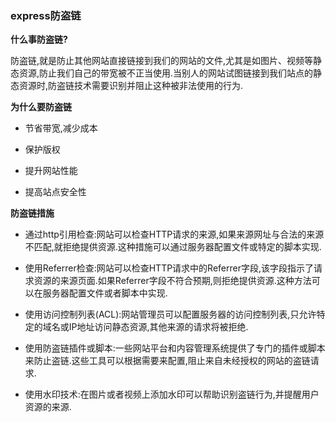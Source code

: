 ### express防盗链

**什么事防盗链?**

防盗链,就是防止其他网站直接链接到我们的网站的文件,尤其是如图片、视频等静态资源,防止我们自己的带宽被不正当使用.当别人的网站试图链接到我们站点的静态资源时,防盗链技术需要识别并阻止这种被非法使用的行为.

**为什么要防盗链**

- 节省带宽,减少成本

- 保护版权

- 提升网站性能

- 提高站点安全性

**防盗链措施**

- 通过http引用检查:网站可以检查HTTP请求的来源,如果来源网址与合法的来源不匹配,就拒绝提供资源.这种措施可以通过服务器配置文件或特定的脚本实现.

- 使用Referrer检查:网站可以检查HTTP请求中的Referrer字段,该字段指示了请求资源的来源页面.如果Referrer字段不符合预期,则拒绝提供资源.这种方法可以在服务器配置文件或者脚本中实现.

- 使用访问控制列表(ACL):网站管理员可以配置服务器的访问控制列表,只允许特定的域名或IP地址访问静态资源,其他来源的请求将被拒绝.

- 使用防盗链插件或脚本:一些网站平台和内容管理系统提供了专门的插件或脚本来防止盗链.这些工具可以根据需要来配置,阻止来自未经授权的网站的盗链请求.

- 使用水印技术:在图片或者视频上添加水印可以帮助识别盗链行为,并提醒用户资源的来源.